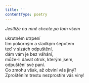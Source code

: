 ```yaml
---
title: ''
contentType: poetry
---
```


<section>

_Jestliže na mně chcete po tom všem_

ukrutném utrpení  
tím pokorným a sladkým šepotem  
teď v slzách odpuštění,  
dám vám je bez váhání,  
může-li dávat otrok, kterým jsem,  
odpuštění své paní.  
Co zmohu však, až obviní vás jiný?  
Zproštěním trestu nezprostím vás viny!

</section>
